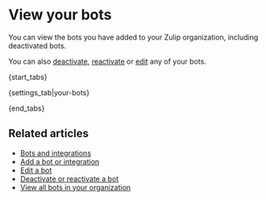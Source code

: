 # View your bots

You can view the bots you have added to your Zulip organization, including
deactivated bots.

You can also [deactivate](/help/deactivate-or-reactivate-a-bot#deactivate-a-bot),
[reactivate](/help/deactivate-or-reactivate-a-bot#reactivate-a-bot) or
[edit](/help/edit-a-bot#edit-your-bot) any of your bots.

{start_tabs}

{settings_tab|your-bots}

{end_tabs}

## Related articles

* [Bots and integrations](/help/bots-and-integrations)
* [Add a bot or integration](/help/add-a-bot-or-integration)
* [Edit a bot](/help/edit-a-bot)
* [Deactivate or reactivate a bot](/help/deactivate-or-reactivate-a-bot)
* [View all bots in your organization](/help/view-all-bots-in-your-organization)
